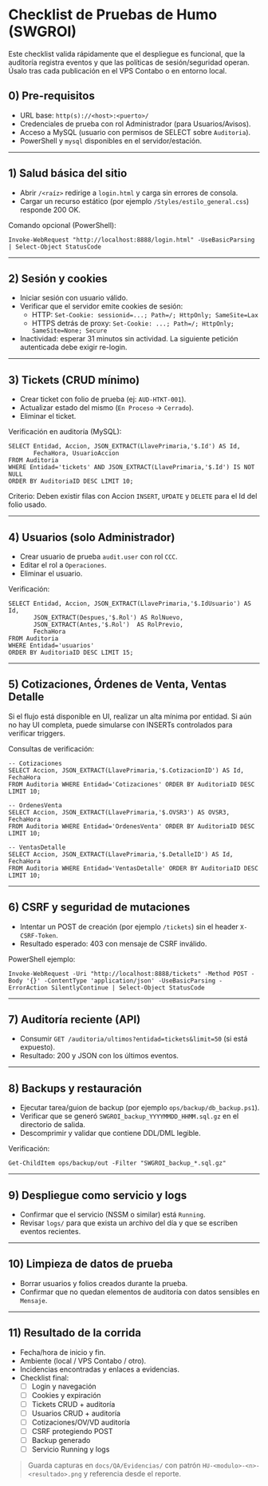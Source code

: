 # Checklist de Pruebas de Humo (SWGROI)

Este checklist valida rápidamente que el despliegue es funcional, que la auditoría registra eventos y que las políticas de sesión/seguridad operan. Úsalo tras cada publicación en el VPS Contabo o en entorno local.

## 0) Pre-requisitos
- URL base: `http(s)://<host>:<puerto>/`
- Credenciales de prueba con rol Administrador (para Usuarios/Avisos).
- Acceso a MySQL (usuario con permisos de SELECT sobre `Auditoria`).
- PowerShell y `mysql` disponibles en el servidor/estación.

---

## 1) Salud básica del sitio
- Abrir `/<raíz>` redirige a `login.html` y carga sin errores de consola.
- Cargar un recurso estático (por ejemplo `/Styles/estilo_general.css`) responde 200 OK.

Comando opcional (PowerShell):
```
Invoke-WebRequest "http://localhost:8888/login.html" -UseBasicParsing | Select-Object StatusCode
```

---

## 2) Sesión y cookies
- Iniciar sesión con usuario válido.
- Verificar que el servidor emite cookies de sesión:
  - HTTP: `Set-Cookie: sessionid=...; Path=/; HttpOnly; SameSite=Lax`
  - HTTPS detrás de proxy: `Set-Cookie: ...; Path=/; HttpOnly; SameSite=None; Secure`
- Inactividad: esperar 31 minutos sin actividad. La siguiente petición autenticada debe exigir re-login.

---

## 3) Tickets (CRUD mínimo)
- Crear ticket con folio de prueba (ej: `AUD-HTKT-001`).
- Actualizar estado del mismo (`En Proceso` → `Cerrado`).
- Eliminar el ticket.

Verificación en auditoría (MySQL):
```
SELECT Entidad, Accion, JSON_EXTRACT(LlavePrimaria,'$.Id') AS Id,
       FechaHora, UsuarioAccion
FROM Auditoria
WHERE Entidad='tickets' AND JSON_EXTRACT(LlavePrimaria,'$.Id') IS NOT NULL
ORDER BY AuditoriaID DESC LIMIT 10;
```

Criterio: Deben existir filas con Accion `INSERT`, `UPDATE` y `DELETE` para el Id del folio usado.

---

## 4) Usuarios (solo Administrador)
- Crear usuario de prueba `audit.user` con rol `CCC`.
- Editar el rol a `Operaciones`.
- Eliminar el usuario.

Verificación:
```
SELECT Entidad, Accion, JSON_EXTRACT(LlavePrimaria,'$.IdUsuario') AS Id,
       JSON_EXTRACT(Despues,'$.Rol') AS RolNuevo,
       JSON_EXTRACT(Antes,'$.Rol')  AS RolPrevio,
       FechaHora
FROM Auditoria
WHERE Entidad='usuarios'
ORDER BY AuditoriaID DESC LIMIT 15;
```

---

## 5) Cotizaciones, Órdenes de Venta, Ventas Detalle
Si el flujo está disponible en UI, realizar un alta mínima por entidad. Si aún no hay UI completa, puede simularse con INSERTs controlados para verificar triggers.

Consultas de verificación:
```
-- Cotizaciones
SELECT Accion, JSON_EXTRACT(LlavePrimaria,'$.CotizacionID') AS Id, FechaHora
FROM Auditoria WHERE Entidad='Cotizaciones' ORDER BY AuditoriaID DESC LIMIT 10;

-- OrdenesVenta
SELECT Accion, JSON_EXTRACT(LlavePrimaria,'$.OVSR3') AS OVSR3, FechaHora
FROM Auditoria WHERE Entidad='OrdenesVenta' ORDER BY AuditoriaID DESC LIMIT 10;

-- VentasDetalle
SELECT Accion, JSON_EXTRACT(LlavePrimaria,'$.DetalleID') AS Id, FechaHora
FROM Auditoria WHERE Entidad='VentasDetalle' ORDER BY AuditoriaID DESC LIMIT 10;
```

---

## 6) CSRF y seguridad de mutaciones
- Intentar un POST de creación (por ejemplo `/tickets`) sin el header `X-CSRF-Token`.
- Resultado esperado: 403 con mensaje de CSRF inválido.

PowerShell ejemplo:
```
Invoke-WebRequest -Uri "http://localhost:8888/tickets" -Method POST -Body '{}' -ContentType 'application/json' -UseBasicParsing -ErrorAction SilentlyContinue | Select-Object StatusCode
```

---

## 7) Auditoría reciente (API)
- Consumir `GET /auditoria/ultimos?entidad=tickets&limit=50` (si está expuesto).
- Resultado: 200 y JSON con los últimos eventos.

---

## 8) Backups y restauración
- Ejecutar tarea/guion de backup (por ejemplo `ops/backup/db_backup.ps1`).
- Verificar que se generó `SWGROI_backup_YYYYMMDD_HHMM.sql.gz` en el directorio de salida.
- Descomprimir y validar que contiene DDL/DML legible.

Verificación:
```
Get-ChildItem ops/backup/out -Filter "SWGROI_backup_*.sql.gz"
```

---

## 9) Despliegue como servicio y logs
- Confirmar que el servicio (NSSM o similar) está `Running`.
- Revisar `logs/` para que exista un archivo del día y que se escriben eventos recientes.

---

## 10) Limpieza de datos de prueba
- Borrar usuarios y folios creados durante la prueba.
- Confirmar que no quedan elementos de auditoría con datos sensibles en `Mensaje`.

---

## 11) Resultado de la corrida
- Fecha/hora de inicio y fin.
- Ambiente (local / VPS Contabo / otro).
- Incidencias encontradas y enlaces a evidencias.
- Checklist final:
  - [ ] Login y navegación
  - [ ] Cookies y expiración
  - [ ] Tickets CRUD + auditoría
  - [ ] Usuarios CRUD + auditoría
  - [ ] Cotizaciones/OV/VD auditoría
  - [ ] CSRF protegiendo POST
  - [ ] Backup generado
  - [ ] Servicio Running y logs

> Guarda capturas en `docs/QA/Evidencias/` con patrón `HU-<modulo>-<n>-<resultado>.png` y referencia desde el reporte.
